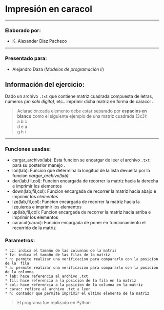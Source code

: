 # Impresión en caracol
***
### Elaborado por: 
* K. Alexander Diaz Pacheco
---
### Presentado para:
* Alejandro Daza (_Modelos de programación II_)
## Información del ejercicio: 
Dado un archivo `.txt` que contiene matriz cuadrada compuesta de letras, números _(un solo digito)_, etc.. imprimir dicha matriz en forma de caracol .
> Aclaración:cada elemento debe estar separado por **espacios en blanco** como el siguiente ejemplo de una matriz cuadrada (3x3):  
> a b c  
> d e a  
> g h i

---
### Funciones usadas:

* cargar_archivo(lab): Esta funcion se encargar de leer el archivo `.txt` para su posterior manejo .
* lon(lab): Funcion que determina la longitud de la lista devuelta por la funcion _cargar_archivo(lab)_
* der(lab,fil,col): Funcion encargada de recorrer la matriz hacia la derecha e imprimir los elementos 
* down(lab,fil,col): Funcion encargada de recorrer la matriz hacia abajo e imprimir los _elementos_
* izq(lab,fil,col): Funcion encargada de recorrer la matriz hacia la izquierda e imprimir los elementos 
* up(lab,fil,col): Funcion encargada de recorrer la matriz hacia arriba e imprimir los elementos 
* caracol(carac): Funcion encargada de poner en funcionamiento el recorrido de la matriz 
### Parametros:
    * cz: indica el tamaño de las columnas de la matriz
    * fz: indica el tamaño de las filas de la matriz
    * n: permite realizar una verificacion para compararlo con la posicion de la  fila
    * a: permite realizar una verificacion para compararlo con la posicion de la columna
    * lab: hace referencia al archivo .txt
    * fil: hace referencia a la posicion de la fila en la matriz
    * col: hace referencia a la posicion de la columna en la matriz 
    * carac: refiere al archivo .txt a leer  
    * h: contador que permite imprimir el ultimo elemento de la matriz
    
> El programa fue realizado en Python




